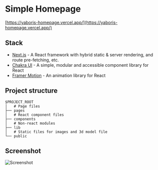 # Simple Homepage

[https://yaboris-homepage.vercel.app/](https://yaboris-homepage.vercel.app/)

## Stack

- [Next.js](https://nextjs.org/) - A React framework with hybrid static & server rendering, and route pre-fetching, etc.
- [Chakra UI](https://chakra-ui.com/) - A simple, modular and accessible component library for React
- [Framer Motion](https://www.framer.com/motion/) - An animation library for React

## Project structure

```
$PROJECT_ROOT
│   # Page files
├── pages
│   # React component files
├── components
│   # Non-react modules
├── lib
│   # Static files for images and 3d model file
└── public
```

## Screenshot

![Screenshot](https://github.com/ya-boris/yaboris-homepage/blob/534218a35d8864476c7209dfba62bca29bb9596d/doc/thumb.png "Screenshot")
